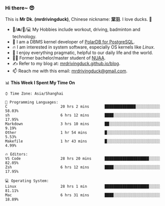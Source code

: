 ### Hi there~ 😎

This is **Mr Dk. (mrdrivingduck)**, Chinese nickname: **棠羽**. I love ducks. 🦆

- 💪/🚘/🏸/💻 My Hobbies include workout, driving, badminton and technology.
- 🍊 I am a DBMS kernel developer of [PolarDB for PostgreSQL](https://github.com/ApsaraDB/PolarDB-for-PostgreSQL).
- 🔥 I am interested in system software, especially OS kernels like *Linux*.
- 🔧 I enjoy everything pragmatic, helpful to our daily life and the world.
- 👨‍🎓 Former bachelor/master student of [NUAA](https://en.wikipedia.org/wiki/Nanjing_University_of_Aeronautics_and_Astronautics).
- ✍ Refer to my blog at: [mrdrivingduck.github.io/blog](https://www.mrdrivingduck.cn/blog/#/).
- 📫 Reach me with this email: [mrdrivingduck@gmail.com](mailto:mrdrivingduck@gmail.com).

<!--START_SECTION:waka-->
📊 **This Week I Spent My Time On** 

```text
⌚︎ Time Zone: Asia/Shanghai

💬 Programming Languages: 
C                        20 hrs 2 mins       ██████████████░░░░░░░░░░░   58.03% 
sh                       6 hrs 12 mins       ████░░░░░░░░░░░░░░░░░░░░░   17.95% 
Markdown                 3 hrs 10 mins       ██░░░░░░░░░░░░░░░░░░░░░░░   9.19% 
Other                    1 hr 54 mins        █░░░░░░░░░░░░░░░░░░░░░░░░   5.53% 
Makefile                 1 hr 43 mins        █░░░░░░░░░░░░░░░░░░░░░░░░   4.99%

🔥 Editors: 
VS Code                  28 hrs 20 mins      ████████████████████░░░░░   82.05% 
Zsh                      6 hrs 12 mins       ████░░░░░░░░░░░░░░░░░░░░░   17.95%

💻 Operating System: 
Linux                    28 hrs 1 min        ████████████████████░░░░░   81.11% 
Mac                      6 hrs 31 mins       ████░░░░░░░░░░░░░░░░░░░░░   18.89%

```


<!--END_SECTION:waka-->

<!-- ![Mr Dk.'s GitHub Stats](https://github-readme-stats.vercel.app/api?username=mrdrivingduck&count_private&show_icons=true&theme=buefy) -->

<!-- ![Most Used Languages](https://github-readme-stats.vercel.app/api/top-langs/?username=mrdrivingduck&exclude_repo=mips32-CPU,snort-tcp-socket&theme=buefy&layout=compact&langs_count=10) -->


<!--
**mrdrivingduck/mrdrivingduck** is a ✨ _special_ ✨ repository because its `README.md` (this file) appears on your GitHub profile.

Here are some ideas to get you started:

- 🔭 I’m currently working on ...
- 🌱 I’m currently learning ...
- 👯 I’m looking to collaborate on ...
- 🤔 I’m looking for help with ...
- 💬 Ask me about ...
- 📫 How to reach me: ...
- 😄 Pronouns: ...
- ⚡ Fun fact: ...
-->
